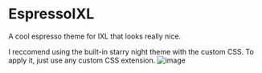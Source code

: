 # EspressoIXL
A cool espresso theme for IXL that looks really nice.

I reccomend using the built-in starry night theme with the custom CSS.
To apply it, just use any custom CSS extension.
![image](https://github.com/user-attachments/assets/af35cc02-3e40-456a-b062-5a1558234f25)
